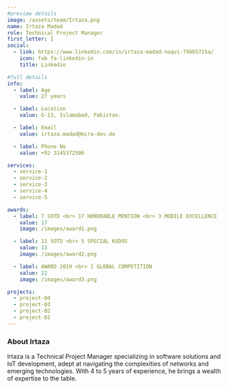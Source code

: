 ```yaml
---
#preview details
image: /assets/team/Irtaza.png
name: Irtaza Madad
role: Technical Project Manager
first_letter: I
social:
  - link: https://www.linkedin.com/in/irtaza-madad-naqvi-798b5715a/
    icon: fab fa-linkedin-in
    title: Linkedin

#full details
info:
  - label: Age
    value: 27 years

  - label: Location
    value: G-13, Islamabad, Pakistan.

  - label: Email
    value: irtaza.madad@mira-dev.de

  - label: Phone No
    value: +92 3145372506

services:
  - service-1
  - service-2
  - service-3
  - service-4
  - service-5

awards:
  - label: 7 SOTD <br> 17 HONORABLE MENTION <br> 3 MOBILE EXCELLENCE
    value: 17
    image: /images/award1.png

  - label: 11 SOTD <br> 5 SPECIAL KUDOS
    value: 13
    image: /images/award2.png

  - label: AWARD 2019 <br> 1 GLOBAL COMPETITION
    value: 22
    image: /images/award3.png

projects:
  - project-04
  - project-03
  - project-02
  - project-01
---
```


### About Irtaza

Irtaza is a Technical Project Manager specializing in software solutions and IoT development, adept at navigating the complexities of networks and emerging technologies. With 4 to 5 years of experience, he brings a wealth of expertise to the table.
